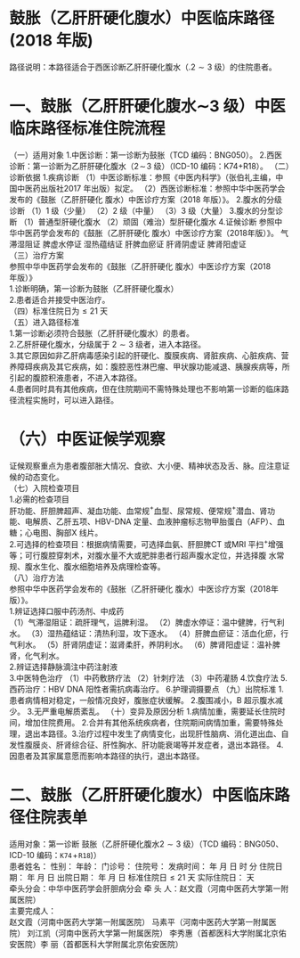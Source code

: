 # 鼓胀（乙肝肝硬化腹水）中医临床路径 (2018 年版)  
路径说明：本路径适合于西医诊断乙肝肝硬化腹水（$.2{\sim}3$ 级）的住院患者。  
# 一、鼓胀（乙肝肝硬化腹水$\mathord{\sim}3$ 级）中医临床路径标准住院流程  
（一）适用对象 1.中医诊断：第一诊断为鼓胀（TCD 编码：BNG050）。 2.西医诊断：第一诊断为乙肝肝硬化腹水（$2\!\sim\!3$ 级）（ICD-10 编码：$\mathrm{K74+}$R18）。  （二）诊断依据 1.疾病诊断  （1）中医诊断标准：参照《中医内科学》（张伯礼主编，中国中医药出版社2017 年出版）拟定。 （2）西医诊断标准：参照中华中医药学会发布的《鼓胀（乙肝肝硬化 腹水）中医诊疗方案（2018 年版）》。 2.腹水的分级诊断 （1）1 级（少量） （2）2 级（中量） （3）3 级（大量） 3.腹水的分型诊断 （1）普通型肝硬化腹水 （2）顽固（难治）型肝硬化腹水 4.证候诊断  参照中华中医药学会发布的《鼓胀（乙肝肝硬化 腹水）中医诊疗方案（2018年版）》。 气滞湿阻证  脾虚水停证  湿热蕴结证  肝脾血瘀证  肝肾阴虚证  脾肾阳虚证  
（三）治疗方案  
参照中华中医药学会发布的《鼓胀（乙肝肝硬化 腹水）中医诊疗方案（2018  
年版）》  
1.诊断明确，第一诊断为鼓胀（乙肝肝硬化腹水）  
2.患者适合并接受中医治疗。  
（四）标准住院日为${\leqslant}21$ 天  
（五）进入路径标准  
1.第一诊断必须符合鼓胀（乙肝肝硬化腹水）的患者。  
2.乙肝肝硬化腹水，分级属于 $2{\sim}3$  级者，进入本路径。  
3.其它原因如非乙肝病毒感染引起的肝硬化、腹膜疾病、肾脏疾病、心脏疾病、营养障碍疾病及其它疾病，如：腹腔恶性淋巴瘤、甲状腺功能减退、胰腺疾病等，所引起的腹腔积液患者，不进入本路径。  
4.患者同时具有其他疾病，但在住院期间不需特殊处理也不影响第一诊断的临床路径流程实施时，可以进入路径。  
# （六）中医证候学观察  
证候观察重点为患者腹部胀大情况、食欲、大小便、精神状态及舌、脉。应注意证候的动态变化。  
（七）入院检查项目  
1.必需的检查项目  
肝功能、肝胆脾超声、凝血功能、血常规$^+$血型、尿常规、便常规$^+$潜血、肾功能、电解质、乙肝五项、HBV-DNA 定量、血液肿瘤标志物甲胎蛋白（AFP）、血糖；心电图、胸部X 线片。  
2.可选择的检查项目：根据病情需要，可选择血氨、肝胆脾CT 或MRI 平扫$^+$增强等；可行腹腔穿刺术，对腹水量不大或肥胖患者行超声腹水定位，并选择腹 水常规、腹水生化、腹水细胞培养及病理检查等。  
（八）治疗方法  
参照中华中医药学会发布的《鼓胀（乙肝肝硬化 腹水）中医诊疗方案（2018年版）》。  
1.辨证选择口服中药汤剂、中成药  
（1）气滞湿阻证：疏肝理气，运脾利湿。 （2）脾虚水停证：温中健脾，行气利水。 （3）湿热蕴结证：清热利湿，攻下逐水。 （4）肝脾血瘀证：活血化瘀，行气利水。  （5）肝肾阴虚证：滋肾柔肝，养阴利水。 （6）脾肾阳虚证：温补脾肾，化气利水。  
2.辨证选择静脉滴注中药注射液  
3.中医特色治疗 （1）中药敷脐疗法 （2）针刺疗法 （3）中药灌肠 4.饮食疗法 5.西药治疗：HBV DNA 阳性者需抗病毒治疗。 6.护理调摄要点  （九）出院标准 1.患者病情相对稳定，一般情况良好，腹胀症状缓解。 2.腹围减小，B 超示腹水减少。 3.无严重电解质紊乱。 （十）变异及原因分析 1.病情加重，需要延长住院时间，增加住院费用。 2.合并有其他系统疾病者，住院期间病情加重，需要特殊处理，退出本路径。3.治疗过程中发生了病情变化，出现肝性脑病、消化道出血、自发性腹膜炎、肝肾综合征、肝性胸水、肝功能衰竭等并发症者，退出本路径。 4.因患者及其家属意愿而影响本路径的执行，退出本路径。  
# 二、鼓胀（乙肝肝硬化腹水）中医临床路径住院表单  
适用对象：第一诊断 鼓胀（乙肝肝硬化腹水$2{\sim}3$ 级）（TCD 编码：BNG050、ICD-10 编码：$\mathtt{K74}\!+\!\mathtt{R18})$）  
患者姓名：          性别：    年龄：    门诊号：           住院号：             发病时间：    年  月  日  时  分 住院日期：    年  月  日 出院日期：   年  月   日 标准住院日${\leqslant}21$ 天                实际住院日：    天  
牵头分会：中华中医药学会肝胆病分会 牵 头 人：赵文霞（河南中医药大学第一附属医院）  
主要完成人：  
赵文霞（河南中医药大学第一附属医院） 马素平（河南中医药大学第一附属医院） 刘江凯（河南中医药大学第一附属医院） 李秀惠（首都医科大学附属北京佑安医院）李  丽（首都医科大学附属北京佑安医院）  